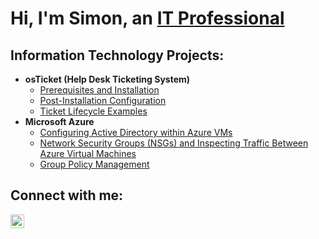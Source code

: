 <h1>Hi, I'm Simon, an <a href="https://www.linkedin.com/in/simonlieu18">IT Professional</a/h1>

<h2>Information Technology Projects:</h2>

- <b>osTicket (Help Desk Ticketing System)</b>
  - [Prerequisites and Installation](https://github.com/simonlieu18/osticket-prereqs)
  - [Post-Installation Configuration](https://github.com/simonlieu18/post-install-config)
  - [Ticket Lifecycle Examples](https://github.com/simonlieu18/ticket-lifecycle)
- <b>Microsoft Azure</b>
  - [Configuring Active Directory within Azure VMs](https://github.com/simonlieu18/configure-ad)
  - [Network Security Groups (NSGs) and Inspecting Traffic Between Azure Virtual Machines](https://github.com/simonlieu18/azure-network-protocols)
  - [Group Policy Management](https://github.com/simonlieu18/group-policy-management)
<h2>Connect with me:</h2>

[<img align="left" alt="Josh | LinkedIn" width="22px" src="https://upload.wikimedia.org/wikipedia/commons/8/81/LinkedIn_icon.svg" />][linkedin]

[linkedin]: https://www.linkedin.com/in/simonlieu18
